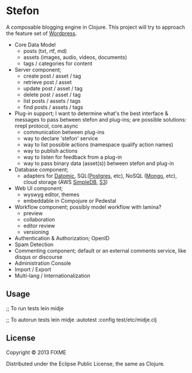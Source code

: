 # Stefon

A composable blogging engine in Clojure. This project will try to approach the feature set of [Wordpress](http://codex.wordpress.org/WordPress_Features).
 * Core Data Model
   * posts (txt, rtf, md)
   * assets (images, audio, videos, documents)
   * tags / categories for content
 * Server component;
   * create post / asset / tag
   * retrieve post / asset
   * update post / asset / tag
   * delete post / asset / tag
   * list posts / assets / tags
   * find posts / assets / tags
 * Plug-in support; I want to determine what's the best interface & messages to pass between stefon and plug-ins; are possible solutions: nrepl protocol, core.async
   * communication between plug-ins
   * way to declare 'stefon' service
   * way to list possible actions (namespace qualify action names)
   * way to publish actions
   * way to listen for feedback from a plug-in
   * way to pass binary data (asset(s)) between stefon and plug-in
 * Database component;
   * adapters for [Datomic](http://www.datomic.com), SQL([Postgres](http://www.postgresql.org), etc), NoSQL ([Mongo](http://www.mongodb.org), etc), cloud storage (AWS [SimpleDB](http://aws.amazon.com/simpledb), [S3](http://aws.amazon.com/s3))
 * Web UI component;
   * wyswyg editor, themes
   * embeddable in Compojure or Pedestal
 * Workflow component; possibly model workflow with lamina?
   * preview
   * collaboration
   * editor review
   * versioning
 * Authentication & Authorization; OpenID
 * Spam Detection
 * Commenting component; default or an external comments service, like disqus or discourse
 * Administration Console
 * Import / Export
 * Multi-lang / Internationalization


## Usage

   ;; To run tests
   lein midje

   ;; To autorun tests
   lein midje :autotest :config test/etc/midje.clj

## License

Copyright © 2013 FIXME

Distributed under the Eclipse Public License, the same as Clojure.
